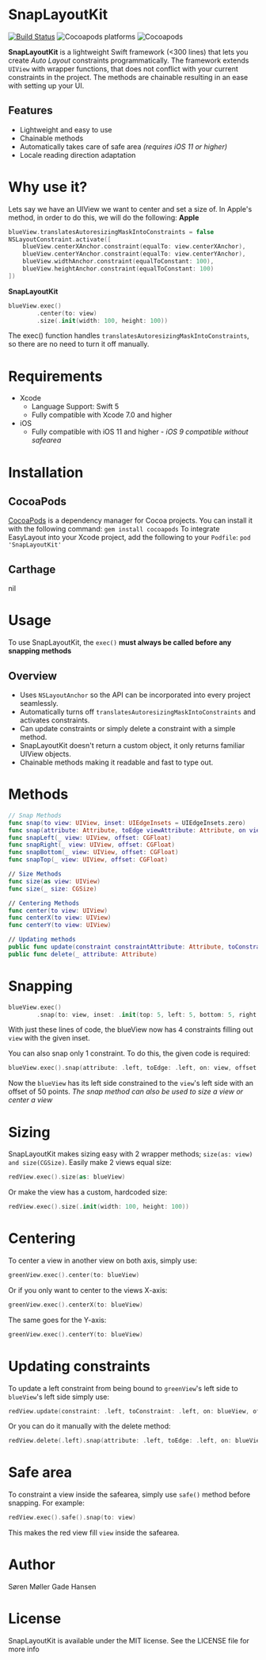# SnapLayoutKit
[![Build Status](https://travis-ci.com/soren1146/EasyLayout.svg?branch=master)](https://travis-ci.com/soren1146/EasyLayout)
![Cocoapods platforms](https://img.shields.io/badge/platform-ios-lightgrey.svg)
![Cocoapods](https://img.shields.io/badge/pod-v1.6.1-blue.svg)

**SnapLayoutKit** is a lightweight Swift framework (<300 lines) that lets you create _Auto Layout_ constraints programmatically. The framework extends `UIView` with wrapper functions, that does not conflict with your current constraints in the project. The methods are chainable resulting in an ease with setting up your UI.

## Features
- Lightweight and easy to use
- Chainable methods
- Automatically takes care of safe area _(requires iOS 11 or higher)_
- Locale reading direction adaptation

# Why use it?
Lets say we have an UIView we want to center and set a size of. In Apple's method, in order to do this, we will do the following:
**Apple**
```swift
blueView.translatesAutoresizingMaskIntoConstraints = false
NSLayoutConstraint.activate([
    blueView.centerXAnchor.constraint(equalTo: view.centerXAnchor),
    blueView.centerYAnchor.constraint(equalTo: view.centerYAnchor),
    blueView.widthAnchor.constraint(equalToConstant: 100),
    blueView.heightAnchor.constraint(equalToConstant: 100)
])
```

**SnapLayoutKit**
```swift
blueView.exec()
        .center(to: view)
        .size(.init(width: 100, height: 100))
```
The exec() function handles `translatesAutoresizingMaskIntoConstraints`, so there are no need to turn it off manually.

# Requirements
* Xcode
  * Language Support: Swift 5
  * Fully compatible with Xcode 7.0 and higher
* iOS
  * Fully compatible with iOS 11 and higher - _iOS 9 compatible without safearea_

# Installation
## CocoaPods
[CocoaPods](https://cocoapods.org/) is a dependency manager for Cocoa projects. You can install it with the following command:
`gem install cocoapods`
To integrate EasyLayout into your Xcode project, add the following to your `Podfile`:
`pod 'SnapLayoutKit'`

## Carthage
nil

# Usage
To use SnapLayoutKit, the `exec()` **must always be called before any snapping methods**

## Overview
* Uses `NSLayoutAnchor` so the API can be incorporated into every project seamlessly.
* Automatically turns off `translatesAutoresizingMaskIntoConstraints` and activates constraints.
* Can update constraints or simply delete a constraint with a simple method.
* SnapLayoutKit doesn't return a custom object, it only returns familiar UIView objects.
* Chainable methods making it readable and fast to type out.

# Methods
```swift
// Snap Methods
func snap(to view: UIView, inset: UIEdgeInsets = UIEdgeInsets.zero)
func snap(attribute: Attribute, toEdge viewAttribute: Attribute, on view: UIView, offset: CGFloat)
func snapLeft(_ view: UIView, offset: CGFloat)
func snapRight(_ view: UIView, offset: CGFloat)
func snapBottom(_ view: UIView, offset: CGFloat)
func snapTop(_ view: UIView, offset: CGFloat)

// Size Methods
func size(as view: UIView)
func size(_ size: CGSize)

// Centering Methods
func center(to view: UIView)
func centerX(to view: UIView)
func centerY(to view: UIView)

// Updating methods
public func update(constraint constraintAttribute: Attribute, toConstraint updateAttribute: Attribute, on view: UIView, offset: CGFloat)
public func delete(_ attribute: Attribute)
```

# Snapping
```swift
blueView.exec()
        .snap(to: view, inset: .init(top: 5, left: 5, bottom: 5, right: 5))
```
With just these lines of code, the blueView now has 4 constraints filling out `view` with the given inset.

You can also snap only 1 constraint. To do this, the given code is required:
```swift
blueView.exec().snap(attribute: .left, toEdge: .left, on: view, offset: 50)
```
Now the `blueView` has its left side constrained to the `view`'s left side with an offset of 50 points. _The snap method can also be used to size a view or center a view_

# Sizing
SnapLayoutKit makes sizing easy with 2 wrapper methods; `size(as: view) and size(CGSize)`.
Easily make 2 views equal size:
```swift
redView.exec().size(as: blueView)
```
Or make the view has a custom, hardcoded size:
```swift
redView.exec().size(.init(width: 100, height: 100))
```

# Centering
To center a view in another view on both axis, simply use:
```swift
greenView.exec().center(to: blueView)
```
Or if you only want to center to the views X-axis:
```swift
greenView.exec().centerX(to: blueView)
```
The same goes for the Y-axis:
```swift
greenView.exec().centerY(to: blueView)
```

# Updating constraints
To update a left constraint from being bound to `greenView`'s left side to `blueView`'s left side simply use:
```swift
redView.update(constraint: .left, toConstraint: .left, on: blueView, offset: 0)
```
Or you can do it manually with the delete method:
```swift
redView.delete(.left).snap(attribute: .left, toEdge: .left, on: blueView, offset: 0)
```

# Safe area
To constraint a view inside the safearea, simply use `safe()` method before snapping. For example:
```swift
redView.exec().safe().snap(to: view)
```
This makes the red view fill `view` inside the safearea.

# Author
Søren Møller Gade Hansen

# License
SnapLayoutKit is available under the MIT license. See the LICENSE file for more info
